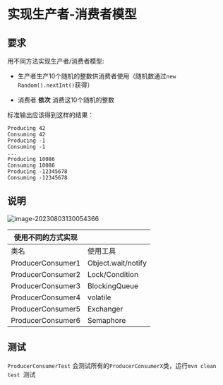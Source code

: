 # 实现生产者-消费者模型

## 要求

用不同方法实现生产者/消费者模型:

- 生产者生产10个随机的整数供消费者使用（随机数通过`new Random().nextInt()`获得）

- 消费者 **依次** 消费这10个随机的整数

标准输出应该得到这样的结果：

```
Producing 42
Consuming 42
Producing -1
Consuming -1
...
Producing 10086
Consuming 10086
Producing -12345678
Consuming -12345678
```



## 说明



![image-20230803130054366](https://pic-migrate.oss-cn-guangzhou.aliyuncs.com/202308031301489.png)

| 使用不同的方式实现 |                    |
| ------------------ | ------------------ |
| 类名               | 使用工具           |
| ProducerConsumer1  | Object.wait/notify |
| ProducerConsumer2  | Lock/Condition     |
| ProducerConsumer3  | BlockingQueue      |
| ProducerConsumer4  | volatile           |
| ProducerConsumer5  | Exchanger          |
| ProducerConsumer6  | Semaphore          |



## 测试

`ProducerConsumerTest` 会测试所有的`ProducerConsumerX`类，运行`mvn clean test `测试

